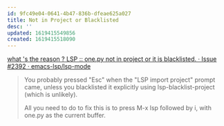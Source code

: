 ```yaml
---
id: 9fc49e04-0641-4b47-836b-dfeae625a027
title: Not in Project or Blacklisted
desc: ''
updated: 1619415549856
created: 1619415518090
---
```



[what &#39;s the reason ? LSP :: one.py not in project or it is blacklisted. · Issue #2392 · emacs-lsp/lsp-mode](https://github.com/emacs-lsp/lsp-mode/issues/2392)

> You probably pressed "Esc" when the "LSP import project" prompt came, unless you blacklisted it explicitly using lsp-blacklist-project (which is unlikely).
>
> All you need to do to fix this is to press M-x lsp followed by i, with one.py as the current buffer.
